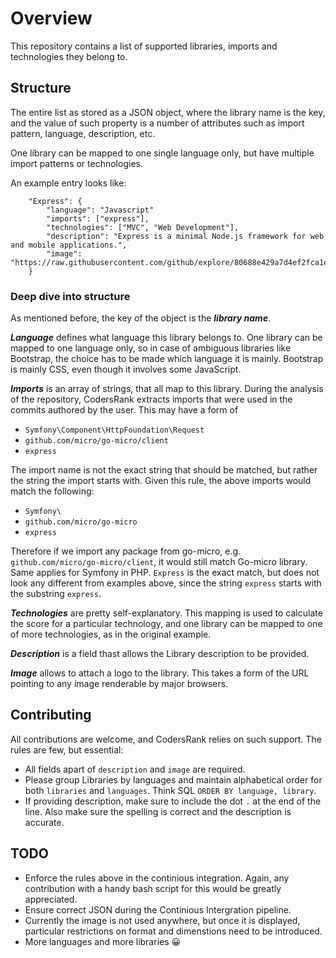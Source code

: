 # Overview
This repository contains a list of supported libraries, imports and technologies they belong to.

## Structure
The entire list as stored as a JSON object, where the library name is the key, and the value of such
property is a number of attributes such as import pattern, language, description, etc.

One library can be mapped to one single language only, but have multiple import patterns or technologies.

An example entry looks like:
```
	"Express": {
        "language": "Javascript"
		"imports": ["express"],
		"technologies": ["MVC", "Web Development"],
		"description": "Express is a minimal Node.js framework for web and mobile applications.",
		"image": "https://raw.githubusercontent.com/github/explore/80688e429a7d4ef2fca1e82350fe8e3517d3494d/topics/express/express.png",
	}
```

### Deep dive into structure
As mentioned before, the key of the object is the ***library name***.

***Language*** defines what language this library belongs to. One library can be mapped to one language only, so in case of 
ambiguous libraries like Bootstrap, the choice has to be made which language it is mainly. Bootstrap is mainly CSS, even
though it involves some JavaScript. 

***Imports*** is an array of strings, that all map to this library. During the analysis of the repository, CodersRank extracts
imports that were used in the commits authored by the user. This may have a form of
- `Symfony\Component\HttpFoundation\Request`
- `github.com/micro/go-micro/client`
- `express`

The import name is not the exact string that should be matched, but rather the string the import starts with. Given this
rule, the above imports would match the following:
- `Symfony\`
- `github.com/micro/go-micro`
- `express`
  
Therefore if we import any package from go-micro, e.g. `github.com/micro/go-micro/client`, it would still match Go-micro library. 
Same applies for Symfony in PHP. `Express` is the exact match, but does not look any different from examples above, since the string
`express` starts with the substring `express`.

***Technologies*** are pretty self-explanatory. This mapping is used to calculate the score for a particular technology, and one library can be 
mapped to one of more technologies, as in the original example.

***Description*** is a field thast allows the Library description to be provided. 

***Image*** allows to attach a logo to the library. This takes a form of the URL pointing to any image renderable by major browsers.

## Contributing
All contributions are welcome, and CodersRank relies on such support. The rules are few, but essential:

- All fields apart of `description` and `image` are required.
- Please group Libraries by languages and maintain alphabetical order for both `libraries` and `languages`. Think SQL `ORDER BY language, library`.
- If providing description, make sure to include the dot `.` at the end of the line. Also make sure the spelling is correct and the description is accurate.

## TODO
* Enforce the rules above in the continious integration. Again, any contribution with a handy bash script for this would be greatly appreciated.
* Ensure correct JSON during the Continious Intergration pipeline.
* Currently the image is not used anywhere, but once it is displayed, particular restrictions on format and dimenstions need to be introduced. 
* More languages and more libraries 😀